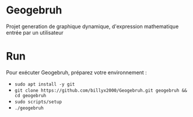 # Geogebruh
Projet generation de graphique dynamique, d'expression mathematique entrée par un utilisateur

# Run
Pour exécuter Geogebruh, préparez votre environnement :
* `sudo apt install -y git`
* `git clone https://github.com/billyx2000/Geogebruh.git geogebruh && cd geogebruh`
* `sudo scripts/setup`
* `./geogebruh`
